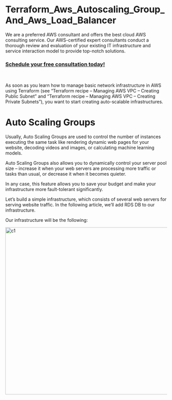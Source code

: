 # Terraform_Aws_Autoscaling_Group_And_Aws_Load_Balancer

We are a preferred AWS consultant and offers the best cloud AWS consulting service. Our AWS-certified expert consultants conduct a thorough review and evaluation of your existing IT infrastructure and service interaction model to provide top-notch solutions.
<h3><a href="https://www.ecomstreet.com/aws-consulting-services-company/" target="_blank">Schedule your free consultation today!</a></h3> <br/>

As soon as you learn how to manage basic network infrastructure in AWS using Terraform (see “Terraform recipe – Managing AWS VPC – Creating Public Subnet” and “Terraform recipe – Managing AWS VPC – Creating Private Subnets”), you want to start creating auto-scalable infrastructures.

# Auto Scaling Groups

Usually, Auto Scaling Groups are used to control the number of instances executing the same task like rendering dynamic web pages for your website, decoding videos and images, or calculating machine learning models.

Auto Scaling Groups also allows you to dynamically control your server pool size – increase it when your web servers are processing more traffic or tasks than usual, or decrease it when it becomes quieter.

In any case, this feature allows you to save your budget and make your infrastructure more fault-tolerant significantly.

Let’s build a simple infrastructure, which consists of several web servers for serving website traffic. In the following article, we’ll add RDS DB to our infrastructure.

Our infrastructure will be the following:

<img width="521" alt="c1" src="https://user-images.githubusercontent.com/115148205/197935178-eae2d1f9-9cba-405f-947d-c925604c0199.PNG">






